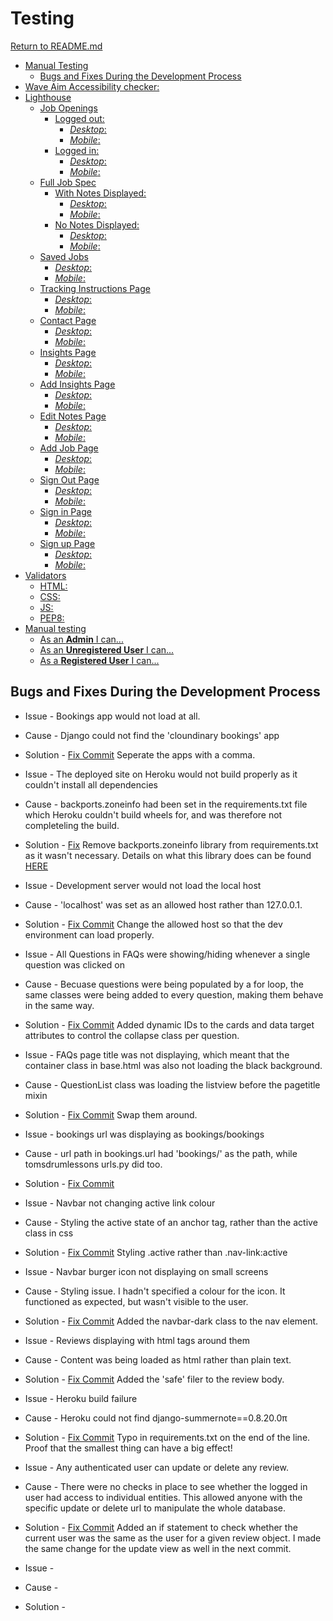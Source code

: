# Testing

[Return to README.md](README.md)

- [Manual Testing](#manual-testing)
  - [Bugs and Fixes During the Development Process](#bugs-and-fixes-during-the-development-process)
- [Wave Aim Accessibility checker:](#wave-aim-accessibility-checker)
- [Lighthouse](#lighthouse)
  - [Job Openings](#job-openings)
    - [Logged out:](#logged-out)
      - [_Desktop_:](#desktop)
      - [_Mobile_:](#mobile)
    - [Logged in:](#logged-in)
      - [_Desktop_:](#desktop-1)
      - [_Mobile_:](#mobile-1)
  - [Full Job Spec](#full-job-spec)
    - [With Notes Displayed:](#with-notes-displayed)
      - [_Desktop_:](#desktop-2)
      - [_Mobile_:](#mobile-2)
    - [No Notes Displayed:](#no-notes-displayed)
      - [_Desktop_:](#desktop-3)
      - [_Mobile_:](#mobile-3)
  - [Saved Jobs](#saved-jobs)
    - [_Desktop_:](#desktop-4)
    - [_Mobile_:](#mobile-4)
  - [Tracking Instructions Page](#tracking-instructions-page)
    - [_Desktop_:](#desktop-5)
    - [_Mobile_:](#mobile-5)
  - [Contact Page](#contact-page)
    - [_Desktop_:](#desktop-6)
    - [_Mobile_:](#mobile-6)
  - [Insights Page](#insights-page)
    - [_Desktop_:](#desktop-7)
    - [_Mobile_:](#mobile-7)
  - [Add Insights Page](#add-insights-page)
    - [_Desktop_:](#desktop-8)
    - [_Mobile_:](#mobile-8)
  - [Edit Notes Page](#edit-notes-page)
    - [_Desktop_:](#desktop-9)
    - [_Mobile_:](#mobile-9)
  - [Add Job Page](#add-job-page)
    - [_Desktop_:](#desktop-10)
    - [_Mobile_:](#mobile-10)
  - [Sign Out Page](#sign-out-page)
    - [_Desktop_:](#desktop-11)
    - [_Mobile_:](#mobile-11)
  - [Sign in Page](#sign-in-page)
    - [_Desktop_:](#desktop-12)
    - [_Mobile_:](#mobile-12)
  - [Sign up Page](#sign-up-page)
    - [_Desktop_:](#desktop-13)
    - [_Mobile_:](#mobile-13)
- [Validators](#validators)
  - [HTML:](#html)
  - [CSS:](#css)
  - [JS:](#js)
  - [PEP8:](#pep8)
- [Manual testing](#manual-testing)
  - [As an **Admin** I can...](#as-an-admin-i-can)
  - [As an **Unregistered User** I can...](#as-an-unregistered-user-i-can)
  - [As a **Registered User** I can...](#as-a-registered-user-i-can)

## Bugs and Fixes During the Development Process

- Issue - Bookings app would not load at all.
- Cause - Django could not find the 'cloundinary bookings' app
- Solution - [Fix Commit](https://github.com/Tom-Ainsworth/CI-PP4-toms-drum-lessons/commit/5335cba884d78564406acd379ba420e64b5548be) Seperate the apps with a comma.

- Issue - The deployed site on Heroku would not build properly as it couldn't install all dependencies
- Cause - backports.zoneinfo had been set in the requirements.txt file which Heroku couldn't build wheels for, and was therefore not completeling the build.
- Solution - [Fix](https://github.com/Tom-Ainsworth/CI-PP4-toms-drum-lessons/commit/c0f9003a72c683865e5b214b964072c33f5f6f1a) Remove backports.zoneinfo library from requirements.txt as it wasn't necessary. Details on what this library does can be found [HERE](https://pypi.org/project/backports.zoneinfo/)

- Issue - Development server would not load the local host
- Cause - 'localhost' was set as an allowed host rather than 127.0.0.1.
- Solution - [Fix Commit](c8b15cfddd30dbd47d483891d8db87a3cd76181b) Change the allowed host so that the dev environment can load properly.

- Issue - All Questions in FAQs were showing/hiding whenever a single question was clicked on
- Cause - Becuase questions were being populated by a for loop, the same classes were being added to every question, making them behave in the same way.
- Solution - [Fix Commit](https://github.com/Tom-Ainsworth/CI-PP4-toms-drum-lessons/commit/f28a6bbd7b59645e7c67e237bfdce814e07dcdc8) Added dynamic IDs to the cards and data target attributes to control the collapse class per question.

- Issue - FAQs page title was not displaying, which meant that the container class in base.html was also not loading the black background.
- Cause - QuestionList class was loading the listview before the pagetitle mixin
- Solution - [Fix Commit](https://github.com/Tom-Ainsworth/CI-PP4-toms-drum-lessons/commit/c42ab8f86b1a6accca7b95ec0aaf020e4f0526ab) Swap them around.

- Issue - bookings url was displaying as bookings/bookings
- Cause - url path in bookings.url had 'bookings/' as the path, while tomsdrumlessons urls.py did too.
- Solution - [Fix Commit](https://github.com/Tom-Ainsworth/CI-PP4-toms-drum-lessons/commit/ed05bcc947961ab23a3124561fb295c12e2a602d?diff=split)

- Issue - Navbar not changing active link colour
- Cause - Styling the active state of an anchor tag, rather than the active class in css
- Solution - [Fix Commit](https://github.com/Tom-Ainsworth/CI-PP4-toms-drum-lessons/commit/ed05bcc947961ab23a3124561fb295c12e2a602d) Styling .active rather than .nav-link:active

- Issue - Navbar burger icon not displaying on small screens
- Cause - Styling issue. I hadn't specified a colour for the icon. It functioned as expected, but wasn't visible to the user.
- Solution - [Fix Commit](https://github.com/Tom-Ainsworth/CI-PP4-toms-drum-lessons/commit/1f2b2e650aa3878ebb8465e8699ca4fc43883813) Added the navbar-dark class to the nav element.

- Issue - Reviews displaying with html tags around them
- Cause - Content was being loaded as html rather than plain text.
- Solution - [Fix Commit](https://github.com/Tom-Ainsworth/CI-PP4-toms-drum-lessons/commit/0fae7ed6a55966a7c1c65574dfff8b4261ba6c0a) Added the 'safe' filer to the review body.

- Issue - Heroku build failure
- Cause - Heroku could not find django-summernote==0.8.20.0π
- Solution - [Fix Commit](https://github.com/Tom-Ainsworth/CI-PP4-toms-drum-lessons/commit/92f8cba4712ac7fd0e260b6a4497870dce527830) Typo in requirements.txt on the end of the line. Proof that the smallest thing can have a big effect!

- Issue - Any authenticated user can update or delete any review.
- Cause - There were no checks in place to see whether the logged in user had access to individual entities. This allowed anyone with the specific update or delete url to manipulate the whole database.
- Solution - [Fix Commit](https://github.com/Tom-Ainsworth/CI-PP4-toms-drum-lessons/commit/6dbb1a38e486d175ab6bc8fd66024382ccb5ce0c) Added an if statement to check whether the current user was the same as the user for a given review object. I made the same change for the update view as well in the next commit.

- Issue -
- Cause -
- Solution -
